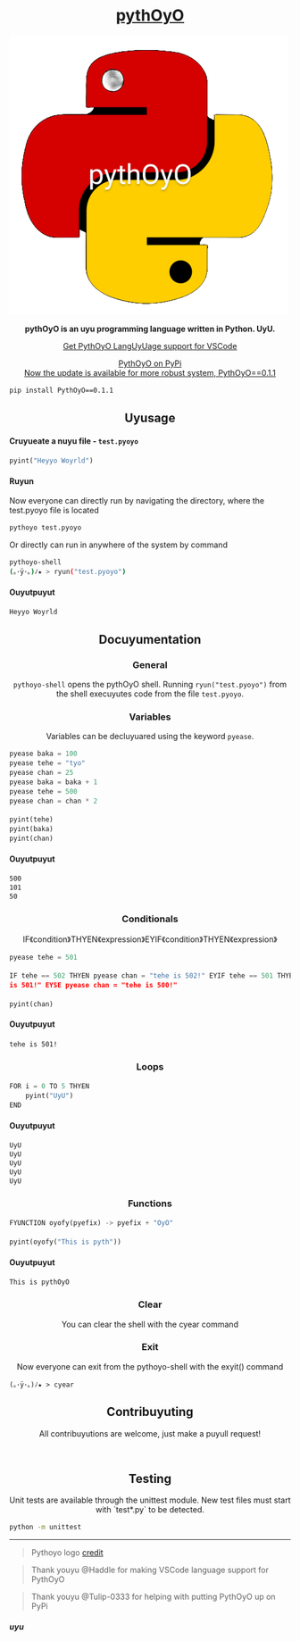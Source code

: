 <h1 align="center"><a href="https://youtube.com/@rajdeepchatterjee-pb5jw?si=LAEg_mWzrHpJcrp6">pythOyO</a></h1>


[![](https://github.com/RajChat-hub/pythOyO/blob/main/asyets/imyages/pythOyO_500px_Logo3.png)](https://youtube.com/@rajdeepchatterjee-pb5jw?si=LAEg_mWzrHpJcrp6)

<p align="center">
  <b>pythOyO is an uyu programming language written in Python. UyU.</b>
</p>

<p align="center">
  <a href="https://marketplace.visualstudio.com/items?itemName=Haddle.pyoyo">Get PythOyO LangUyUage support for VSCode</a>
</p>
<p align="center">
  <a href="https://pypi.org/project/PythOyO/">PythOyO on PyPi</a><br>
  <a href="https://pypi.org/project/PythOyO/">Now the update is available for more robust system, PythOyO==0.1.1</a><br>
</p>

```bash
pip install PythOyO==0.1.1
```

<h2 align="center">Uyusage</h2>

<h4 align="left">Cruyueate a nuyu file - <code>test.pyoyo</code></h4>

```py
pyint("Heyyo Woyrld")
```

<h4 align="left">Ruyun</h4>

Now everyone can directly run by navigating the directory, where the test.pyoyo file is located
```sh
pythoyo test.pyoyo
```

Or directly can run in anywhere of the system by command
```sh
pythoyo-shell
(｡･ÿ･｡)ﾉ★ > ryun("test.pyoyo")
```

<h4 align="left">Ouyutpuyut</h4>

```
Heyyo Woyrld
```

<h2 align="center">Docuyumentation</h2>

<h3 align="center">General</h3>

<p align="center"><code>pythoyo-shell</code> opens the pythOyO shell. Running <code>ryun("test.pyoyo")</code> from the shell execuyutes code from the file <code>test.pyoyo</code>.</p>


<h3 align="center">Variables</h3>
<p align="center">Variables can be decluyuared using the keyword <code>pyease</code>.</p>

```py
pyease baka = 100
pyease tehe = "tyo"
pyease chan = 25
pyease baka = baka + 1
pyease tehe = 500
pyease chan = chan * 2

pyint(tehe)
pyint(baka)
pyint(chan)
```

<h4 align="left">Ouyutpuyut</h4>

```
500
101
50
```

<h3 align="center">Conditionals</h3>
<p align="center">IF《condition》THYEN《expression》EYIF《condition》THYEN《expression》</p>

```py
pyease tehe = 501

IF tehe == 502 THYEN pyease chan = "tehe is 502!" EYIF tehe == 501 THYEN pyease chan = "
is 501!" EYSE pyease chan = "tehe is 500!"

pyint(chan)
```

<h4 align="left">Ouyutpuyut</h4>

```
tehe is 501!
```

<h3 align="center">Loops</h3>

```py
FOR i = 0 TO 5 THYEN
	pyint("UyU")
END
```

<h4 align="left">Ouyutpuyut</h4>

```
UyU
UyU
UyU
UyU
UyU
```

<h3 align="center">Functions</h3>

```py
FYUNCTION oyofy(pyefix) -> pyefix + "OyO"

pyint(oyofy("This is pyth"))
```

<h4 align="left">Ouyutpuyut</h4>

```
This is pythOyO
```

<h3 align="center">Clear</h3>
<p align="center">You can clear the shell with the cyear command</p>

<h3 align="center">Exit</h3>
<p align="center">Now everyone can exit from the pythoyo-shell with the exyit() command</p>


```
(｡･ÿ･｡)ﾉ★ > cyear
```


<h2 align="center">Contribuyuting</h2>
<p align="center">All contribuyutions are welcome, just make a puyull request!</p>

</br>

<h2 align="center">Testing</h2>
<p align="center">Unit tests are available through the unittest module. New test files must start with `test*.py` to be detected.</p>

```sh
python -m unittest
```

---

> Pythoyo logo [credit](https://www.pngegg.com/)


> Thank youyu @Haddle for making VSCode language support for PythOyO

> Thank youyu @Tulip-0333 for helping with putting PythOyO up on PyPi

<h5 align="left">uyu</h5>
